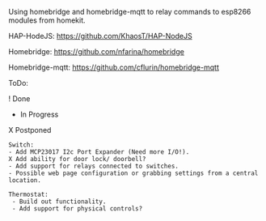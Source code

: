Using homebridge and homebridge-mqtt to relay commands to esp8266 modules from homekit.

HAP-HodeJS: https://github.com/KhaosT/HAP-NodeJS

Homebridge: https://github.com/nfarina/homebridge

Homebridge-mqtt: https://github.com/cflurin/homebridge-mqtt

ToDo:

! Done

- In Progress

X Postponed

	Switch:
	- Add MCP23017 I2c Port Expander (Need more I/O!).
	X Add ability for door lock/ doorbell?
	- Add support for relays connected to switches.
	- Possible web page configuration or grabbing settings from a central location.
	
	Thermostat:
	 - Build out functionality.
	 - Add support for physical controls?